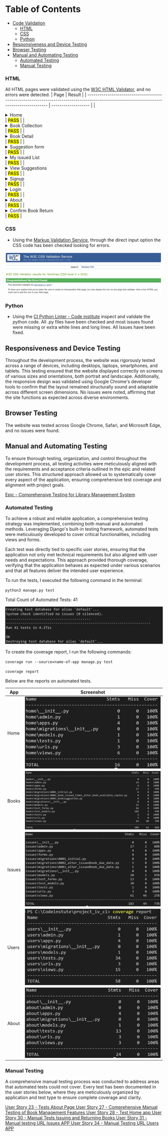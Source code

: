 # Table of Contents

- [Code Validation](#code-validation)
  - [HTML](#html)
  - [CSS](#css)
  - [Python](#python)
- [Responsiveness and Device Testing](#responsiveness-and-device-testing)
- [Browser Testing](#browser-testing)
- [Manual and Automating Testing](#manual-and-automating-testing) 
  - [Automated Testing](#automated-testing)
  - [Manual Testing](#manual-testing)

### HTML

All HTML pages were validated using the [W3C HTML Validator](https://validator.w3.org/), and no errors were detected.
| Page                                                                                                                                     | Result              |
| ---------------------------------------------------------------------------------------------------------------------------------------- | ------------------- |
| <details><summary>Home</summary><img src="static/media/readme_images/testing/html-check-home.jpg"></details>                      | <mark>PASS</mark>   |
| <details><summary>Book Collection</summary><img src="static/media/readme_images/testing/html-check-books.jpg"></details>                | <mark>PASS</mark>   |
| <details><summary>Book Detail</summary><img src="static/media/readme_images/testing/html-check-books-detail.jpg"></details>      | <mark>PASS</mark>   |
| <details><summary>Suggestion form</summary><img src="static/media/readme_images/testing/html-check-books-sugestion-form,jpg"></details>            | <mark>PASS</mark>   |
| <details><summary>My issued List</summary><img src="static/media/readme_images/testing/html-check-issues-list.jpg"></details>          | <mark>PASS</mark>   |
| <details><summary>View Suggestions</summary><img src="static/media/readme_images/testing/html-check-view-suggestions"></details>          | <mark>PASS</mark>   |
| <details><summary>Signup</summary><img src="static/media/readme_images/testing/html-check-signup.jpg"></details>        | <mark>PASS</mark>   |
| <details><summary>Login</summary><img src="static/media/readme_images/testing/html-check-login.jpg"></details>      | <mark>PASS</mark>   |
| <details><summary>About</summary><img src="static/media/readme_images/testing/html-check-about.jpg"></details>  | <mark>PASS</mark>   |
| <details><summary>Confirm Book Return</summary><img src="static/media/readme_images/testing/html-check-creturn.jpg"></details>      | <mark>PASS</mark>   |

### CSS

- Using the [Markup Validation Service](https://validator.w3.org), through the direct input option the CSS code has been checked looking for errors.

![screenshot](static/media/readme_images/testing/css-validation.jpg)  

### Python
- Using the [CI Python Linter - Code institute](https://pep8ci.herokuapp.com/) inspect and validate the python code. All .py files have been checked and most issues found were missing or extra white lines and long lines. All Issues have been fixed.

## Responsiveness and Device Testing

Throughout the development process, the website was rigorously tested across a range of devices, including desktops, laptops, smartphones, and tablets. This testing ensured that the website displayed correctly on screens of various sizes and orientations, both portrait and landscape. Additionally, the responsive design was validated using Google Chrome's developer tools to confirm that the layout remained structurally sound and adaptable across different screen dimensions. No issues were noted, affirming that the site functions as expected across diverse environments.

## Browser Testing

The website was tested across Google Chrome, Safari, and Microsoft Edge, and no issues were found.

## Manual and Automating Testing

To ensure thorough testing, organization, and control throughout the development process, all testing activities were meticulously aligned with the requirements and acceptance criteria outlined in the epic and related user stories. This structured approach allowed us to systematically cover every aspect of the application, ensuring comprehensive test coverage and alignment with project goals.

[Epic - Comprehensive Testing for Library Management System](https://github.com/Volneirj/project_iv_ci/issues/36)


### Automated Testing

To achieve a robust and reliable application, a comprehensive testing strategy was implemented, combining both manual and automated methods. Leveraging Django's built-in testing framework, automated tests were meticulously developed to cover critical functionalities, including views and forms.

Each test was directly tied to specific user stories, ensuring that the application not only met technical requirements but also aligned with user needs and expectations. This approach provided thorough coverage, verifying that the application behaves as expected under various scenarios and that all features deliver the intended user experience.

To run the tests, I executed the following command in the terminal:

`python3 manage.py test`

Total Count of Automated Tests: 41

![screenshot](static/media/readme_images/testing//screen-terminal.jpg)  

To create the coverage report, I run the following commands:

`coverage run --source=name-of-app manage.py test`

`coverage report`

Below are the reports on automated tests.

| App                                   | Screenshot                                   | 
| ------------------------------------- | -------------------------------------------- | 
| Home  | ![screenshot](static/media/readme_images/testing//report-home.jpg)   |
| Books  | ![screenshot](static/media/readme_images/testing//report-books.jpg)   |
| Issues  | ![screenshot](static/media/readme_images/testing//report-issues.jpg)   |
| Users  | ![screenshot](static/media/readme_images/testing//report-users.jpg)   |
| About  | ![screenshot](static/media/readme_images/testing//report-about.jpg)   |


### Manual Testing

A comprehensive manual testing process was conducted to address areas that automated tests could not cover. Every test has been documented in the user stories below, where they are meticulously organized by application and test type to ensure complete coverage and clarity.

[User Story 23 - Tests About Page ](https://github.com/Volneirj/project_iv_ci/issues/23)
[User Story 27 - Comprehensive Manual Testing of Book Management Features ](https://github.com/Volneirj/project_iv_ci/issues/27)
[User Story 28 - Test Home app ](https://github.com/Volneirj/project_iv_ci/issues/28)
[User Story 30 - Manual Tests Issuing and Returning Books ](https://github.com/Volneirj/project_iv_ci/issues/30)
[User Story 31 - Manual testing URL Issues APP ](https://github.com/Volneirj/project_iv_ci/issues/31)
[User Story 34 - Manual Testing URL Users APP ](https://github.com/Volneirj/project_iv_ci/issues/34)